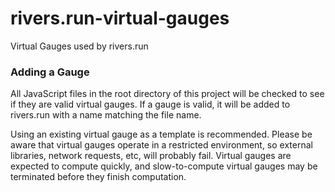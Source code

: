 # rivers.run-virtual-gauges
Virtual Gauges used by rivers.run


### Adding a Gauge

All JavaScript files in the root directory of this project will be checked to see if they are valid virtual gauges. If a gauge is valid, it will be added to rivers.run with a name matching the file name. 

Using an existing virtual gauge as a template is recommended. Please be aware that virtual gauges operate in a restricted environment, so external libraries, network requests, etc, will probably fail. Virtual gauges are expected to compute quickly, and slow-to-compute virtual gauges may be terminated before they finish computation. 